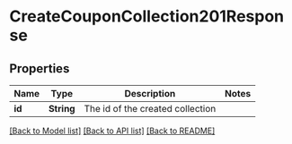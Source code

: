 # CreateCouponCollection201Response

## Properties

Name | Type | Description | Notes
------------ | ------------- | ------------- | -------------
**id** | **String** | The id of the created collection | 

[[Back to Model list]](../README.md#documentation-for-models) [[Back to API list]](../README.md#documentation-for-api-endpoints) [[Back to README]](../README.md)


